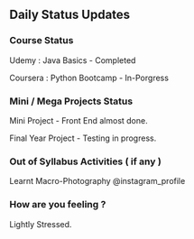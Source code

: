## Daily Status Updates
### Course Status

Udemy : Java Basics - Completed

Coursera : Python Bootcamp - In-Porgress


### Mini / Mega Projects Status

Mini Project - Front End almost done.

Final Year Project - Testing in progress.

### Out of Syllabus Activities ( if any )

Learnt Macro-Photography @instagram_profile

### How are you feeling ?

Lightly Stressed. 